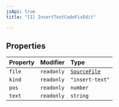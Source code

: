 ```yaml
---
jsApi: true
title: "[I] InsertTextCodeFixEdit"

---
```

## Properties

| Property | Modifier | Type |
| :------ | :------ | :------ |
| `file` | `readonly` | [`SourceFile`](SourceFile.md) |
| `kind` | `readonly` | `"insert-text"` |
| `pos` | `readonly` | `number` |
| `text` | `readonly` | `string` |
